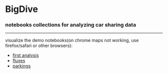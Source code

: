 # BigDive
### notebooks collections for analyzing car sharing data

 --- 
 
visualize the demo notebooks(on chrome maps not working, use firefox/safari or other browsers):
+ [first analysis](http://nbviewer.jupyter.org/github/CityChrone/BigDive/blob/master/first%20analysis%20of%20booking%20-%20%20BigDive.ipynb)
+ [fluxes](http://nbviewer.jupyter.org/github/CityChrone/BigDive/blob/master/Fluxes-bigDive.ipynb)
+ [parkings](http://nbviewer.jupyter.org/github/CityChrone/BigDive/blob/master/parking-time%20--%20bigDive.ipynb)

